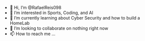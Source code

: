 - 👋 Hi, I’m @RafaelReis098
- 👀 I’m interested in Sports, Coding, and AI
- 🌱 I’m currently learning about Cyber Security and how to build a HomeLab
- 💞️ I’m looking to collaborate on nothing right now
- 📫 How to reach me ...

<!---
RafaelReis098/RafaelReis098 is a ✨ special ✨ repository because its `README.md` (this file) appears on your GitHub profile.
You can click the Preview link to take a look at your changes.
--->
